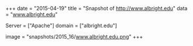 
+++
date = "2015-04-19"
title = "Snapshot of http://www.albright.edu"
data = "www.albright.edu"

Server = ["Apache"]
domain = ["albright.edu"]

  image = "snapshots/2015_16/www.albright.edu.png"
+++
#
